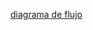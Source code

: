 

[diagrama de flujo](https://mailunacar-my.sharepoint.com/:u:/g/personal/mvazquez_pampano_unacar_mx/EboiGPtfaGxNocEn-l0ALGwBjynaEWAWL3IVhl79ClI5uA?e=yjs7AP)
